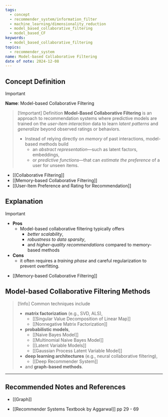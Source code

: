 ```yaml
---
tags:
  - concept
  - recommender_system/information_filter
  - machine_learning/dimensionality_reduction
  - model_based_collaborative_filtering
  - model_based_CF
keywords:
  - model_based_collaborative_filtering
topics:
  - recommender_system
name: Model-based Collaborative Filtering
date of note: 2024-12-08
---
```


## Concept Definition

>[!important]
>**Name**: Model-based Collaborative Filtering

>[!important] Definition
>**Model-Based Collaborative Filtering** is an approach to recommendation systems where predictive models are trained on the *user-item interaction* data to learn *latent patterns* and *generalize* beyond observed ratings or behaviors. 
>- Instead of relying directly on *memory* of past interactions, model-based methods build 
>	- an *abstract representation*—such as latent factors, embeddings, 
>	- or *predictive functions*—that can *estimate the preference* of a user for unseen items. 

- [[Collaborative Filtering]]
- [[Memory-based Collaborative Filtering]]
- [[User-Item Preference and Rating for Recommendation]]


## Explanation

>[!important]
>- **Pros**
>	- Model-based collaborative filtering typically offers 
>		- *better scalability*, 
>		- *robustness to data sparsity*, 
>		- and *higher-quality recommendations* compared to memory-based methods
>- **Cons**
>	- it often requires a *training phase* and careful regularization to prevent overfitting.


- [[Memory-based Collaborative Filtering]]

## Model-based Collaborative Filtering Methods

 >[!info]
>Common techniques include 
>- **matrix factorization** (e.g., SVD, ALS), 
>	- [[Singular Value Decomposition of Linear Map]]
>	- [[Nonnegative Matrix Factorization]]
>- **probabilistic models**, 
>	- [[Naive Bayes Model]]
>	- [[Multinomial Naive Bayes Model]]
>	- [[Latent Variable Models]]
>	- [[Gaussian Process Latent Variable Model]]
>- **deep learning architectures** (e.g., neural collaborative filtering), 
>	- [[Deep Recommender System]]
>- and **graph-based methods**. 



-----------
##  Recommended Notes and References


- [[Graph]]

- [[Recommender Systems Textbook by Aggarwal]] pp 29 - 69